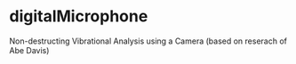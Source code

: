 # digitalMicrophone
Non-destructing Vibrational Analysis using a Camera (based on reserach of Abe Davis)
